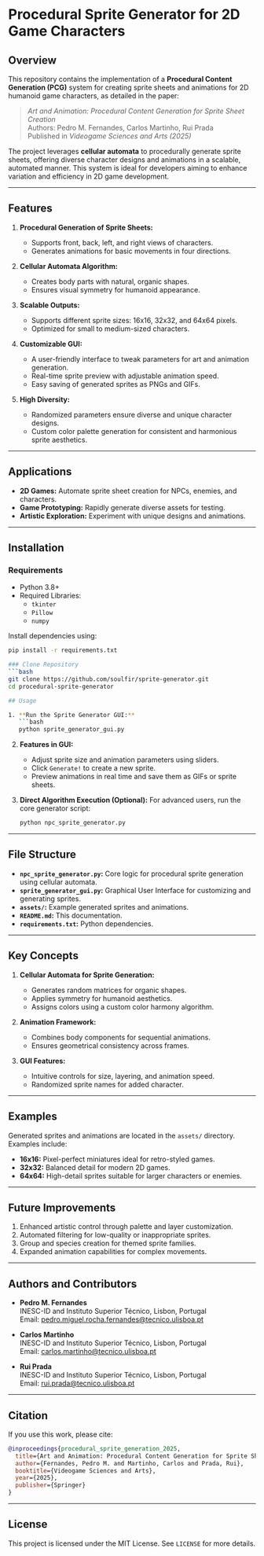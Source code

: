 # Procedural Sprite Generator for 2D Game Characters

## Overview
This repository contains the implementation of a **Procedural Content Generation (PCG)** system for creating sprite sheets and animations for 2D humanoid game characters, as detailed in the paper:

> *Art and Animation: Procedural Content Generation for Sprite Sheet Creation*  
> Authors: Pedro M. Fernandes, Carlos Martinho, Rui Prada  
> Published in *Videogame Sciences and Arts (2025)*

The project leverages **cellular automata** to procedurally generate sprite sheets, offering diverse character designs and animations in a scalable, automated manner. This system is ideal for developers aiming to enhance variation and efficiency in 2D game development.

---

## Features

1. **Procedural Generation of Sprite Sheets:**
   - Supports front, back, left, and right views of characters.
   - Generates animations for basic movements in four directions.

2. **Cellular Automata Algorithm:**
   - Creates body parts with natural, organic shapes.
   - Ensures visual symmetry for humanoid appearance.

3. **Scalable Outputs:**
   - Supports different sprite sizes: 16x16, 32x32, and 64x64 pixels.
   - Optimized for small to medium-sized characters.

4. **Customizable GUI:**
   - A user-friendly interface to tweak parameters for art and animation generation.
   - Real-time sprite preview with adjustable animation speed.
   - Easy saving of generated sprites as PNGs and GIFs.

5. **High Diversity:**
   - Randomized parameters ensure diverse and unique character designs.
   - Custom color palette generation for consistent and harmonious sprite aesthetics.

---

## Applications
- **2D Games:** Automate sprite sheet creation for NPCs, enemies, and characters.
- **Game Prototyping:** Rapidly generate diverse assets for testing.
- **Artistic Exploration:** Experiment with unique designs and animations.

---

## Installation

### Requirements
- Python 3.8+
- Required Libraries:
  - `tkinter`
  - `Pillow`
  - `numpy`

Install dependencies using:
```bash
pip install -r requirements.txt

### Clone Repository
```bash
git clone https://github.com/soulfir/sprite-generator.git
cd procedural-sprite-generator

## Usage

1. **Run the Sprite Generator GUI:**
   ```bash
   python sprite_generator_gui.py
   ```
2. **Features in GUI:**
   - Adjust sprite size and animation parameters using sliders.
   - Click `Generate!` to create a new sprite.
   - Preview animations in real time and save them as GIFs or sprite sheets.

3. **Direct Algorithm Execution (Optional):**
   For advanced users, run the core generator script:
   ```bash
   python npc_sprite_generator.py
   ```

---

## File Structure

- **`npc_sprite_generator.py`:** Core logic for procedural sprite generation using cellular automata.
- **`sprite_generator_gui.py`:** Graphical User Interface for customizing and generating sprites.
- **`assets/`:** Example generated sprites and animations.
- **`README.md`:** This documentation.
- **`requirements.txt`:** Python dependencies.

---

## Key Concepts

1. **Cellular Automata for Sprite Generation:**
   - Generates random matrices for organic shapes.
   - Applies symmetry for humanoid aesthetics.
   - Assigns colors using a custom color harmony algorithm.

2. **Animation Framework:**
   - Combines body components for sequential animations.
   - Ensures geometrical consistency across frames.

3. **GUI Features:**
   - Intuitive controls for size, layering, and animation speed.
   - Randomized sprite names for added character.

---

## Examples

Generated sprites and animations are located in the `assets/` directory. Examples include:
- **16x16:** Pixel-perfect miniatures ideal for retro-styled games.
- **32x32:** Balanced detail for modern 2D games.
- **64x64:** High-detail sprites suitable for larger characters or enemies.

---

## Future Improvements
1. Enhanced artistic control through palette and layer customization.
2. Automated filtering for low-quality or inappropriate sprites.
3. Group and species creation for themed sprite families.
4. Expanded animation capabilities for complex movements.

---

## Authors and Contributors

- **Pedro M. Fernandes**  
  INESC-ID and Instituto Superior Técnico, Lisbon, Portugal  
  Email: [pedro.miguel.rocha.fernandes@tecnico.ulisboa.pt](mailto:pedro.miguel.rocha.fernandes@tecnico.ulisboa.pt)

- **Carlos Martinho**  
  INESC-ID and Instituto Superior Técnico, Lisbon, Portugal  
  Email: [carlos.martinho@tecnico.ulisboa.pt](mailto:carlos.martinho@tecnico.ulisboa.pt)

- **Rui Prada**  
  INESC-ID and Instituto Superior Técnico, Lisbon, Portugal  
  Email: [rui.prada@tecnico.ulisboa.pt](mailto:rui.prada@tecnico.ulisboa.pt)

---

## Citation

If you use this work, please cite:
```bibtex
@inproceedings{procedural_sprite_generation_2025,
  title={Art and Animation: Procedural Content Generation for Sprite Sheet Creation},
  author={Fernandes, Pedro M. and Martinho, Carlos and Prada, Rui},
  booktitle={Videogame Sciences and Arts},
  year={2025},
  publisher={Springer}
}
```

---

## License

This project is licensed under the MIT License. See `LICENSE` for more details.

